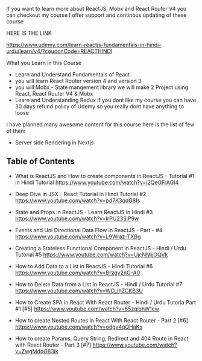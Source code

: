 If you want to learn more about ReactJS, Mobx and React Router V4 you can checkout my course I offer support and continous updating of these course

HERE IS THE LINK 

https://www.udemy.com/learn-reactjs-fundamentals-in-hindi-urdu/learn/v4/?couponCode=REACTHINDI

What you Learn in this Course

- Learn and Understand Fundamentals of React
- you will learn React Router version 4 and version 3
- you will Mobx - State mangement library we will make 2 Project using React, React Router V4 & Mobx
- Learn and Understanding Redux
if you dont like my course you can have 30 days refund policy of Udemy so you really dont have anything to loose

I have planned many awesome content for this course here is the list of few of them
- Server side Rendering in Nextjs

## Table of Contents

- What is ReactJS and How to create components in ReactJS - Tutorial #1 in Hindi Tutorial 
https://www.youtube.com/watch?v=i2QeGFrAGI4

- Deep Dive in JSX - React Tutorial in Hindi Tutorial #2 
https://www.youtube.com/watch?v=pd7K3qdG8Is

- State and Props in ReactJS - Learn ReactJS in Hindi #3 
https://www.youtube.com/watch?v=IrPU23SjP9w

- Events and Uni Directional Data Flow in ReactJS - Part - #4 
https://www.youtube.com/watch?v=L9Wraz-TXBg

- Creating a Stateless Functional Component in ReactJS - Hindi / Urdu Tutorial #5 
https://www.youtube.com/watch?v=UjcNMijOQVk

- How to Add Data to a List in ReactJS - Hindi Tutorial #6 
https://www.youtube.com/watch?v=Brzgy2nO-A0

- How to Delete Data from a List in ReactJS - Hindi / Urdu Tutorial #7 
https://www.youtube.com/watch?v=WO_IhZCKB3U

- How to Create SPA in React With React Router - Hindi / Urdu Tutoria Part #1 [#5] 
https://www.youtube.com/watch?v=65zqibhW1ew

- How to create Nested Routes in React With React Router - Part 2 [#6] 
https://www.youtube.com/watch?v=odgv4qQHaKs

- How to create Params, Query String, Redirect and 404 Route in React with React Router - Part 3 [#7] 
https://www.youtube.com/watch?v=ZwgMdqG83ik
